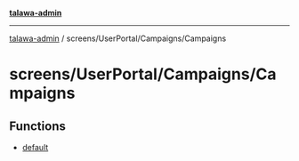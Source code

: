 [**talawa-admin**](../../../../README.md)

***

[talawa-admin](../../../../modules.md) / screens/UserPortal/Campaigns/Campaigns

# screens/UserPortal/Campaigns/Campaigns

## Functions

- [default](functions/default.md)
